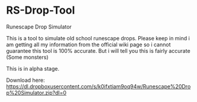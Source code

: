 RS-Drop-Tool
============

Runescape Drop Simulator

This is a tool to simulate old school runescape drops. Please keep in mind i am getting all my information from the official
wiki page so i cannot guarantee this tool is 100% accurate. But i will tell you this is fairly accurate (Some monsters)

This is in alpha stage.

Download here: https://dl.dropboxusercontent.com/s/k0ifxtiam9oq94w/Runescape%20Drop%20Simulator.zip?dl=0
